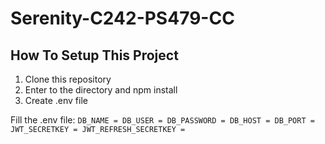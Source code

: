 # Serenity-C242-PS479-CC

## How To Setup This Project
1. Clone this repository
2. Enter to the directory and npm install
3. Create .env file

Fill the .env file:
`DB_NAME =
DB_USER =
DB_PASSWORD =
DB_HOST =
DB_PORT =
JWT_SECRETKEY =
JWT_REFRESH_SECRETKEY =`
